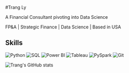   #Trang Ly
  
  A Financial Consultant pivoting into Data Science
  
  FP&A | Strategic Finance | Data Science | Based in USA

  ## Skills
  ![Python](https://img.shields.io/badge/Python-3776AB?style=flat&logo=python&logoColor=white)
  ![SQL](https://img.shields.io/badge/SQL-336791?style=flat&logo=postgresql&logoColor=white)
  ![Power BI](https://img.shields.io/badge/PowerBI-F2C811?style=flat&logo=powerbi&logoColor=black)
  ![Tableau](https://img.shields.io/badge/Tableau-E97627?style=flat&logo=tableau&logoColor=white)
  ![PySpark](https://img.shields.io/badge/PySpark-E34A1F?style=flat&logo=apache-spark&logoColor=white)
  ![Git](https://img.shields.io/badge/Git-F05032?style=flat&logo=git&logoColor=white)

  ![Trang's GitHub stats](https://github-readme-stats.vercel.app/api?username=tly23&show_icons=true&theme=dark)

  

<!---
tly23/tly23 is a ✨ special ✨ repository because its `README.md` (this file) appears on your GitHub profile.
You can click the Preview link to take a look at your changes.
--->
